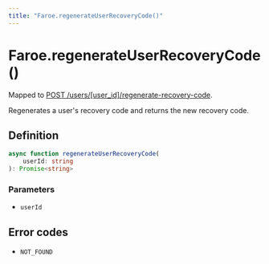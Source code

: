 ```yaml
---
title: "Faroe.regenerateUserRecoveryCode()"
---
```


# Faroe.regenerateUserRecoveryCode()

Mapped to [POST /users/\[user_id\]/regenerate-recovery-code](/api-reference/rest/endpoints/post_users_userid_regenerate-recovery-code).

Regenerates a user's recovery code and returns the new recovery code.

## Definition

```ts
async function regenerateUserRecoveryCode(
    userId: string
): Promise<string>
```

### Parameters

- `userId`

## Error codes

- `NOT_FOUND`
